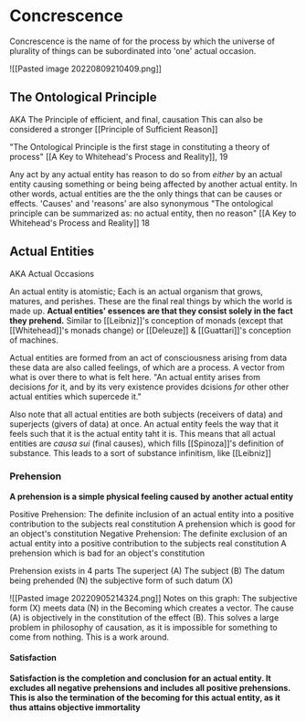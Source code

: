 # Concrescence
Concrescence is the name of for the process by which the universe of plurality of things can be subordinated into 'one' actual occasion.

![[Pasted image 20220809210409.png]]

## The Ontological Principle
AKA The Principle of efficient, and final, causation
This can also be considered a stronger [[Principle of Sufficient Reason]]

"The Ontological Principle is the first stage in constituting a theory of process" [[A Key to Whitehead's Process and Reality]], 19

Any act by any actual entity has reason to do so from *either* by an actual entity causing something or being being affected by another actual entity. 
	In other words, actual entities are the the only things that can be causes or effects. 
	'Causes' and 'reasons' are also synonymous
		"The ontological principle can be summarized as: no actual entity, then no reason" [[A Key to Whitehead's Process and Reality]] 18

## Actual Entities
AKA Actual Occasions

An actual entity is atomistic; Each is an actual organism that grows, matures, and perishes. These are the final real things by which the world is made up. **Actual entities' essences are that they consist solely in the fact they prehend.**
	Similar to [[Leibniz]]'s conception of monads (except that [[Whitehead]]'s monads change) or [[Deleuze]] & [[Guattari]]'s conception of machines.

Actual entities are formed from an act of consciousness arising from data
	these data are also called feelings, of which are a process. A vector from what is over there to what is felt here.
	"An actual entity arises from decisions *for* it, and by its very existence provides dcisions *for* other other actual entities which supercede it."

Also note that all actual entities are both subjects (receivers of data) and superjects (givers of data) at once.
	An actual entity feels the way that it feels such that it is the actual entity taht it is. This means that all actual entities are *causa sui* (final causes), which fills [[Spinoza]]'s definition of substance. This leads to a sort of substance infinitism, like [[Leibniz]]

### Prehension

**A prehension is a simple physical feeling caused by another actual entity**

Positive Prehension: The definite inclusion of an actual entity into a positive contribution to the subjects real constitution
	A prehension which is good for an object's constitution
Negative Prehension: The definite exclusion of an actual entity into a positive contribution to the subjects real constitution
	A prehension which is bad for an object's constitution

Prehension exists in 4 parts
	The superject (A)
	The subject (B)
	The datum being prehended (N)
	the subjective form of such datum (X)

![[Pasted image 20220905214324.png]]
Notes on this graph:
	The subjective form (X) meets data (N) in the Becoming which creates a vector.
	The cause (A) is objectively in the constitution of the effect (B).
		This solves a large problem in philosophy of causation, as it is impossible for something to come from nothing. This is a work around. 

#### Satisfaction

**Satisfaction is the completion and conclusion for an actual entity. It excludes all negative prehensions and includes all positive prehensions. This is also the termination of the becoming for this actual entity, as it thus attains objective immortality**


